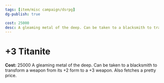 ```yaml
---
tags: [item/misc campaign/dsrpg]
dg-publish: true

cost: 25000
desc: A gleaming metal of the deep. Can be taken to a blacksmith to transform a weapon from its +2 form to a +3 weapon. Also fetches a pretty price.
---
```


# +3 Titanite
**Cost:** 25000
A gleaming metal of the deep. Can be taken to a blacksmith to transform a weapon from its +2 form to a +3 weapon. Also fetches a pretty price.